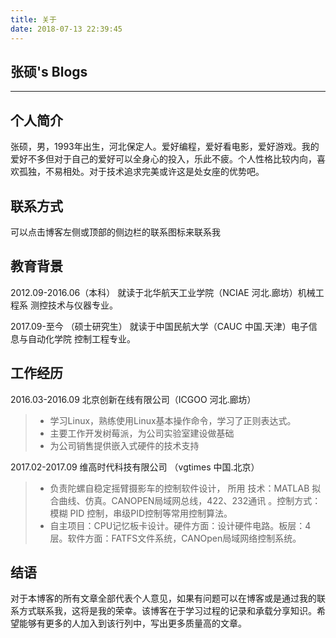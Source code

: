 ```yaml
---
title: 关于
date: 2018-07-13 22:39:45
---
```

## **张硕's Blogs**

---

## **个人简介**

张硕，男，1993年出生，河北保定人。爱好编程，爱好看电影，爱好游戏。我的爱好不多但对于自己的爱好可以全身心的投入，乐此不疲。个人性格比较内向，喜欢孤独，不易相处。对于技术追求完美或许这是处女座的优势吧。

## 联系方式

可以点击博客左侧或顶部的侧边栏的联系图标来联系我

## 教育背景

2012.09-2016.06（本科） 就读于北华航天工业学院（NCIAE 河北.廊坊）机械工程系 测控技术与仪器专业。

2017.09-至今 （硕士研究生） 就读于中国民航大学（CAUC 中国.天津）电子信息与自动化学院 控制工程专业。

## 工作经历

2016.03-2016.09 北京创新在线有限公司（ICGOO 河北.廊坊）

> * 学习Linux，熟练使用Linux基本操作命令，学习了正则表达式。
> * 主要工作开发树莓派，为公司实验室建设做基础
> * 为公司销售提供嵌入式硬件的技术支持

2017.02-2017.09 维高时代科技有限公司 （vgtimes 中国.北京）

> * 负责陀螺自稳定摇臂摄影车的控制软件设计， 所用 技术：MATLAB 拟合曲线、仿真。CANOPEN局域网总线，422、232通讯 。控制方式：模糊 PID 控制，串级PID控制等常用控制算法。
> * 自主项目：CPU记忆板卡设计。硬件方面：设计硬件电路。板层：4层。软件方面：FATFS文件系统，CANOpen局域网络控制系统。

## 结语

对于本博客的所有文章全部代表个人意见，如果有问题可以在博客或是通过我的联系方式联系我，这将是我的荣幸。该博客在于学习过程的记录和承载分享知识。希望能够有更多的人加入到该行列中，写出更多质量高的文章。
